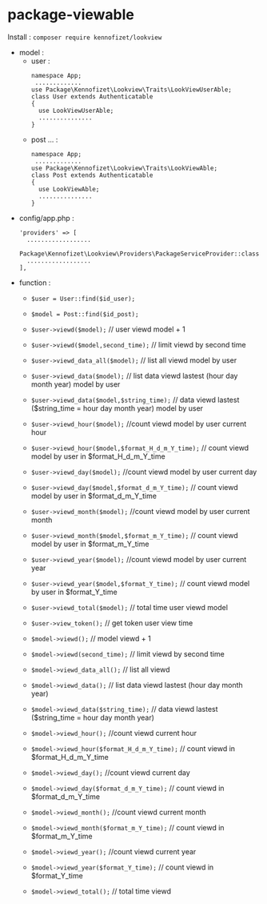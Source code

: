 # package-viewable
Install : ```composer require kennofizet/lookview```

+ model :
  - user : 
       ```
       namespace App;
        .............
       use Package\Kennofizet\Lookview\Traits\LookViewUserAble;
       class User extends Authenticatable
       {
         use LookViewUserAble;
         ...............
       }
       ```
   - post ... : 
       ```
       namespace App;
        .............
       use Package\Kennofizet\Lookview\Traits\LookViewAble;
       class Post extends Authenticatable
       {
         use LookViewAble;
         ...............
       }
       ```
+ config/app.php :
  ```
  'providers' => [
    ..................
    Package\Kennofizet\Lookview\Providers\PackageServiceProvider::class
    ..................
  ],
  ```
+ function : 
  - ```$user = User::find($id_user);```
  - ```$model = Post::find($id_post);```
  - ```$user->viewd($model);``` // user viewd model + 1
  - ```$user->viewd($model,second_time);``` // limit viewd by second time
  - ```$user->viewd_data_all($model);``` // list all viewd model by user
  - ```$user->viewd_data($model);``` // list data viewd lastest (hour day month year) model by user
  - ```$user->viewd_data($model,$string_time);``` // data viewd lastest ($string_time = hour day month year) model by user 
  - ```$user->viewd_hour($model);``` //count viewd model by user current hour
  - ```$user->viewd_hour($model,$format_H_d_m_Y_time);``` // count viewd model by user in $format_H_d_m_Y_time
  - ```$user->viewd_day($model);``` //count viewd model by user current day
  - ```$user->viewd_day($model,$format_d_m_Y_time);``` // count viewd model by user in $format_d_m_Y_time
  - ```$user->viewd_month($model);``` //count viewd model by user current month
  - ```$user->viewd_month($model,$format_m_Y_time);``` // count viewd model by user in $format_m_Y_time
  - ```$user->viewd_year($model);``` //count viewd model by user current year
  - ```$user->viewd_year($model,$format_Y_time);``` // count viewd model by user in $format_Y_time
  - ```$user->viewd_total($model);``` // total time user viewd model
  - ```$user->view_token();``` // get token user view time
 
  - ```$model->viewd();``` // model viewd + 1
  - ```$model->viewd(second_time);``` // limit viewd by second time
  - ```$model->viewd_data_all();``` // list all viewd
  - ```$model->viewd_data();``` // list data viewd lastest (hour day month year)
  - ```$model->viewd_data($string_time);``` // data viewd lastest ($string_time = hour day month year) 
  - ```$model->viewd_hour();``` //count viewd current hour
  - ```$model->viewd_hour($format_H_d_m_Y_time);``` // count viewd in $format_H_d_m_Y_time
  - ```$model->viewd_day();``` //count viewd current day
  - ```$model->viewd_day($format_d_m_Y_time);``` // count viewd in $format_d_m_Y_time
  - ```$model->viewd_month();``` //count viewd current month
  - ```$model->viewd_month($format_m_Y_time);``` // count viewd in $format_m_Y_time
  - ```$model->viewd_year();``` //count viewd current year
  - ```$model->viewd_year($format_Y_time);``` // count viewd in $format_Y_time
  - ```$model->viewd_total();``` // total time viewd
